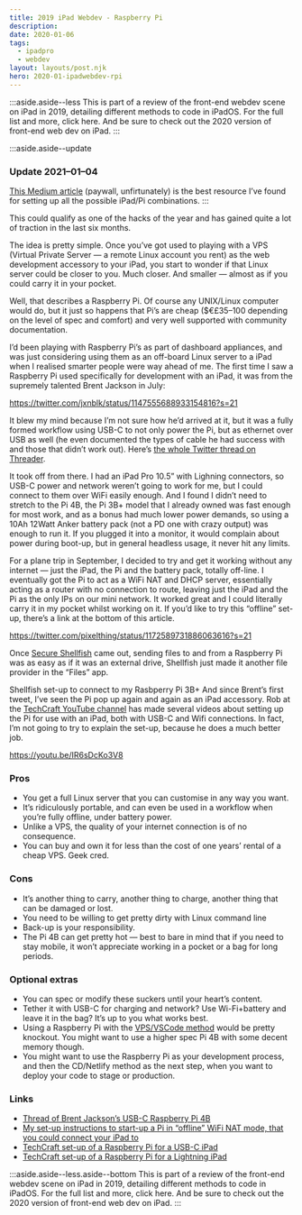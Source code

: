 ```yaml
---
title: 2019 iPad Webdev - Raspberry Pi
description: 
date: 2020-01-06
tags:
  - ipadpro
  - webdev
layout: layouts/post.njk
hero: 2020-01-ipadwebdev-rpi
---
```


:::aside.aside--less
  This is part of a review of the front-end webdev scene on iPad in 2019, detailing different methods to code in iPadOS. For the full list and more, click here. And be sure to check out the 2020 version of front-end web dev on iPad.
:::

:::aside.aside--update
### Update 2021–01–04
[This Medium article](https://medium.com/sausheong/setting-up-a-raspberry-pi-4-as-an-development-machine-for-your-ipad-pro-3813f872fccc) (paywall, unfirtunately) is the best resource I’ve found for setting up all the possible iPad/Pi combinations.
:::

This could qualify as one of the hacks of the year and has gained quite a lot of traction in the last six months.

The idea is pretty simple. Once you’ve got used to playing with a VPS (Virtual Private Server — a remote Linux account you rent) as the web development accessory to your iPad, you start to wonder if that Linux server could be closer to you. Much closer. And smaller — almost as if you could carry it in your pocket.

Well, that describes a Raspberry Pi. Of course any UNIX/Linux computer would do, but it just so happens that Pi’s are cheap ($€£35–100 depending on the level of spec and comfort) and very well supported with community documentation.

I’d been playing with Raspberry Pi’s as part of dashboard appliances, and was just considering using them as an off-board Linux server to a iPad when I realised smarter people were way ahead of me. The first time I saw a Raspberry Pi used specifically for development with an iPad, it was from the supremely talented Brent Jackson in July:

https://twitter.com/jxnblk/status/1147555688933154816?s=21

It blew my mind because I’m not sure how he’d arrived at it, but it was a fully formed workflow using USB-C to not only power the Pi, but as ethernet over USB as well (he even documented the types of cable he had success with and those that didn’t work out). Here’s [the whole Twitter thread on Threader](https://threader.app/thread/1147555688933154816).

It took off from there. I had an iPad Pro 10.5” with Lighning connectors, so USB-C power and network weren’t going to work for me, but I could connect to them over WiFi easily enough. And I found I didn’t need to stretch to the Pi 4B, the Pi 3B+ model that I already owned was fast enough for most work, and as a bonus had much lower power demands, so using a 10Ah 12Watt Anker battery pack (not a PD one with crazy output) was enough to run it. If you plugged it into a monitor, it would complain about power during boot-up, but in general headless usage, it never hit any limits.

For a plane trip in September, I decided to try and get it working without any internet — just the iPad, the Pi and the battery pack, totally off-line. I eventually got the Pi to act as a WiFi NAT and DHCP server, essentially acting as a router with no connection to route, leaving just the iPad and the Pi as the only IPs on our mini network. It worked great and I could literally carry it in my pocket whilst working on it. If you’d like to try this “offline” set-up, there’s a link at the bottom of this article.

https://twitter.com/pixelthing/status/1172589731886063616?s=21

Once [Secure Shellfish](https://secureshellfish.app/) came out, sending files to and from a Raspberry Pi was as easy as if it was an external drive, Shellfish just made it another file provider in the “Files” app.

Shellfish set-up to connect to my Rasbperry Pi 3B+
And since Brent’s first tweet, I’ve seen the Pi pop up again and again as an iPad accessory. Rob at the [TechCraft YouTube channel](https://www.youtube.com/channel/UCT-GpMtIFhX9EMA0Eauevhw) has made several videos about setting up the Pi for use with an iPad, both with USB-C and Wifi connections. In fact, I’m not going to try to explain the set-up, because he does a much better job.

https://youtu.be/IR6sDcKo3V8

### Pros
- You get a full Linux server that you can customise in any way you want.
- It’s ridiculously portable, and can even be used in a workflow when you’re fully offline, under battery power.
- Unlike a VPS, the quality of your internet connection is of no consequence.
- You can buy and own it for less than the cost of one years’ rental of a cheap VPS.
Geek cred.

### Cons
- It’s another thing to carry, another thing to charge, another thing that can be damaged or lost.
- You need to be willing to get pretty dirty with Linux command line
- Back-up is your responsibility.
- The Pi 4B can get pretty hot — best to bare in mind that if you need to stay mobile, it won’t appreciate working in a pocket or a bag for long periods.

### Optional extras
- You can spec or modify these suckers until your heart’s content.
- Tether it with USB-C for charging and network? Use Wi-Fi+battery and leave it in the bag? It’s up to you what works best.
- Using a Raspberry Pi with the [VPS/VSCode method](https://medium.com/p/18f482f3a976) would be pretty knockout. You might want to use a higher spec Pi 4B with some decent memory though.
- You might want to use the Raspberry Pi as your development process, and then the CD/Netlify method as the next step, when you want to deploy your code to stage or production.

### Links
- [Thread of Brent Jackson’s USB-C Raspberry Pi 4B](https://threader.app/thread/1147555688933154816)
- [My set-up instructions to start-up a Pi in “offline” WiFi NAT mode, that you could connect your iPad to](https://gist.github.com/pixelthing/2d9d335cdd3632210febf2d2a15b5365)
- [TechCraft set-up of a Raspberry Pi for a USB-C iPad](https://youtu.be/ebYB9rVHaeg)
- [TechCraft set-up of a Raspberry Pi for a Lightning iPad](https://youtu.be/YbvSS8MJm2s)

:::aside.aside--less.aside--bottom
  This is part of a review of the front-end webdev scene on iPad in 2019, detailing different methods to code in iPadOS. For the full list and more, click here. And be sure to check out the 2020 version of front-end web dev on iPad.
:::